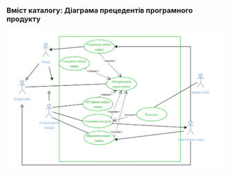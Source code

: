 ### Вміст каталогу: Діаграма прецедентів програмного продукту
![](https://github.com/oleksandrblazhko/ai-212-gurbin/blob/ai-212-gurbin_Laboratory_Work_2/1.3-SoftwareUserRequirements/1.3.3-UseCaseDiagram/UML-%D0%B4%D1%96%D0%B0%D0%B3%D1%80%D0%B0%D0%BC%D0%B0%20%D0%BF%D1%80%D0%B5%D1%86%D0%B5%D0%B4%D0%B5%D0%BD%D1%82%D1%96%D0%B2.jpeg?raw=true)
